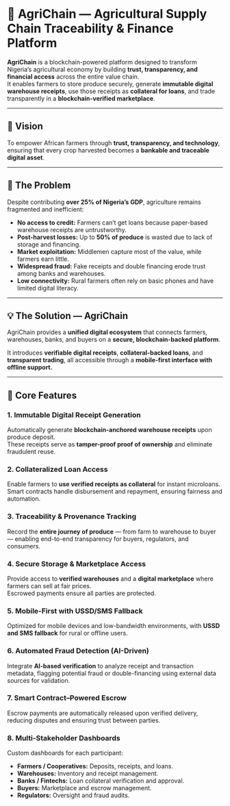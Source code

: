 # 🌾 AgriChain — Agricultural Supply Chain Traceability & Finance Platform

**AgriChain** is a blockchain-powered platform designed to transform Nigeria’s agricultural economy by building **trust, transparency, and financial access** across the entire value chain.  
It enables farmers to store produce securely, generate **immutable digital warehouse receipts**, use those receipts as **collateral for loans**, and trade transparently in a **blockchain-verified marketplace**.

---

## 🚀 Vision

To empower African farmers through **trust, transparency, and technology**, ensuring that every crop harvested becomes a **bankable and traceable digital asset**.

---

## 🧩 The Problem

Despite contributing **over 25% of Nigeria’s GDP**, agriculture remains fragmented and inefficient:

- **No access to credit:** Farmers can’t get loans because paper-based warehouse receipts are untrustworthy.
- **Post-harvest losses:** Up to **50% of produce** is wasted due to lack of storage and financing.
- **Market exploitation:** Middlemen capture most of the value, while farmers earn little.
- **Widespread fraud:** Fake receipts and double financing erode trust among banks and warehouses.
- **Low connectivity:** Rural farmers often rely on basic phones and have limited digital literacy.

---

## 💡 The Solution — AgriChain

AgriChain provides a **unified digital ecosystem** that connects farmers, warehouses, banks, and buyers on a **secure, blockchain-backed platform**.

It introduces **verifiable digital receipts**, **collateral-backed loans**, and **transparent trading**, all accessible through a **mobile-first interface with offline support.**

---

## 🔑 Core Features

### 1. Immutable Digital Receipt Generation
Automatically generate **blockchain-anchored warehouse receipts** upon produce deposit.  
These receipts serve as **tamper-proof proof of ownership** and eliminate fraudulent reuse.

### 2. Collateralized Loan Access
Enable farmers to **use verified receipts as collateral** for instant microloans.  
Smart contracts handle disbursement and repayment, ensuring fairness and automation.

### 3. Traceability & Provenance Tracking
Record the **entire journey of produce** — from farm to warehouse to buyer — enabling end-to-end transparency for buyers, regulators, and consumers.

### 4. Secure Storage & Marketplace Access
Provide access to **verified warehouses** and a **digital marketplace** where farmers can sell at fair prices.  
Escrowed payments ensure all parties are protected.

### 5. Mobile-First with USSD/SMS Fallback
Optimized for mobile devices and low-bandwidth environments, with **USSD and SMS fallback** for rural or offline users.

### 6. Automated Fraud Detection (AI-Driven)
Integrate **AI-based verification** to analyze receipt and transaction metadata, flagging potential fraud or double-financing using external data sources for validation.

### 7. Smart Contract–Powered Escrow
Escrow payments are automatically released upon verified delivery, reducing disputes and ensuring trust between parties.

### 8. Multi-Stakeholder Dashboards
Custom dashboards for each participant:
- **Farmers / Cooperatives:** Deposits, receipts, and loans.  
- **Warehouses:** Inventory and receipt management.  
- **Banks / Fintechs:** Loan collateral verification and approval.  
- **Buyers:** Marketplace and escrow management.  
- **Regulators:** Oversight and fraud audits.
